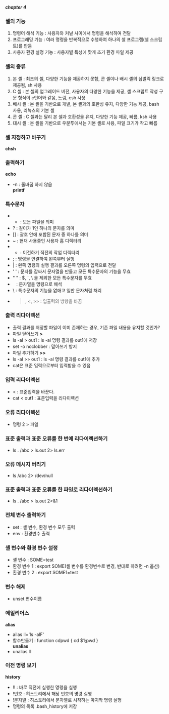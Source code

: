 ##### chapter 4 #####  
  
### 셸의 기능 ###  
1. 명령어 해석 기능 : 사용자와 커널 사이에서 명령을 해석하여 전달  
2. 프로그래밍 기능 : 여러 명령을 반복적으로 수행하여 하나의 셸 프로그램(셸 스크립트)를 만듬  
3. 사용자 환경 설정 기능 : 사용자별 특성에 맞게 초기 환경 파일 제공 
  
### 셸의 종류 ###
1. 본 셸 : 최초의 셸, 다양한 기능을 제공하지 못함, 콘 셸이나 배시 셸의 심벌릭 링크로 제공됨, sh 사용  
2. C 셸 : 본 셸의 업그레이드 버전, 사용자의 다양한 기능을 제공, 셸 스크립트 작성 구문 형식이 c언어와 같음, 느림, csh 사용  
3. 배시 셸 : 본 셸을 기반으로 개발, 본 셸과의 호환성 유지, 다양한 기능 제공, bash 사용, 리눅스의 기본 셸  
4. 콘 셸 : C 셸과는 달리 본 셸과 호환성을 유지, 다양한 기능 제공, 빠름, ksh 사용  
5. 대시 셸 : 본 셸을 기반으로 우분투에서는 기본 셸로 사용, 파일 크기가 작고 빠름
  
### 셸 지정하고 바꾸기 ###
**chsh**  
  
### 출력하기 ###  
**echo** 
* -n : 줄바꿈 하지 않음  
**printf**  
  
### 특수문자 ###  
* * : 모든 파일을 의미  
* ? : 길이가 1인 하나의 문자를 의미  
* [] : 괄호 안에 포함된 문자 중 하나를 의미  
* ~ : 현재 사용중인 사용자 홈 디렉터리  
* - : 이전하기 직전의 작업 디렉터리  
* ; : 명령을 연결하여 왼쪽부터 실행  
* | : 왼쪽 명령의 실행 결과를 오른쪽 명령의 입력으로 전달  
* ' ' : 문자를 감싸서 문자열을 만들고 모든 특수문자의 기능을 무효  
* " " : $, `, \ 을 제외한 모든 특수문자를 무효 
* ` ` : 문자열을 명령으로 해석
* \ : 특수문자의 기능을 없애고 일반 문자처럼 처리  
* >, <, >> : 입출력의 방향을 바꿈  
  
### 출력 리다이렉션 ###  
* 출력 결과를 저장할 파일이 이미 존재하는 경우, 기존 파일 내용을 유지할 것인가?  
* 파일 덮어쓰기 **>**  
* ls -al > out1 : ls -al 명령 결과를 out1에 저장  
* set -o noclobber : 덮어쓰기 방지  
* 파일 추가하기 **>>**  
* ls -al >> out1 : ls -al 명령 결과를 out1에 추가
* cat은 표준 입력으로부터 입력받을 수 있음  
  
### 입력 리다이렉션 ###  
* < : 표준입력을 바꾼다.  
* cat < out1 : 표준입력을 리다이렉션  
  
### 오류 리다이렉션 ###  
* 명령 2 > 파일  
  
### 표준 출력과 표준 오류를 한 번에 리다이렉션하기 ### 
* ls . /abc > ls.out 2> ls.err  
   
### 오류 메시지 버리기 ###  
* ls /abc 2> /dev/null  
  
### 표준 출력과 표준 오류를 한 파일로 리다이렉션하기 ###  
* ls . /abc > ls.out 2>&1  
  
### 전체 변수 출력하기 ###  
* set : 셸 변수, 환경 변수 모두 출력  
* env : 환경변수 출력 
  
### 셸 변수와 환경 변수 설정 ###  
* 셸 변수 : SOME=test  
* 환경 변수 1 : export SOME(셸 변수를 환경변수로 변경, 반대로 하려면 -n 옵션)  
* 환경 변수 2 : export SOME1=test  

### 변수 해제 ###  
* unset 변수이름  
  
### 에일리어스 ###  
**alias**  
* ailas ll='ls -alF'  
* 함수만들기 : function cdpwd { cd $1;pwd }  
**unalias**  
* unalias ll  

### 이전 명령 보기 ###  
**history**  
* !! : 바로 직전에 실행한 명령을 실행  
* !번호 : 히스토리에서 해당 번호의 명령 실행  
* !문자열 : 히스토리에서 문자열로 시작하는 마지막 명령 실행  
* 명령의 목록 .bash_history에 저장  
  


